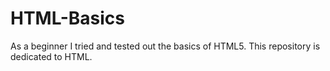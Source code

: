 # HTML-Basics
As a beginner I tried and tested out the basics of HTML5. This repository is dedicated to HTML.
